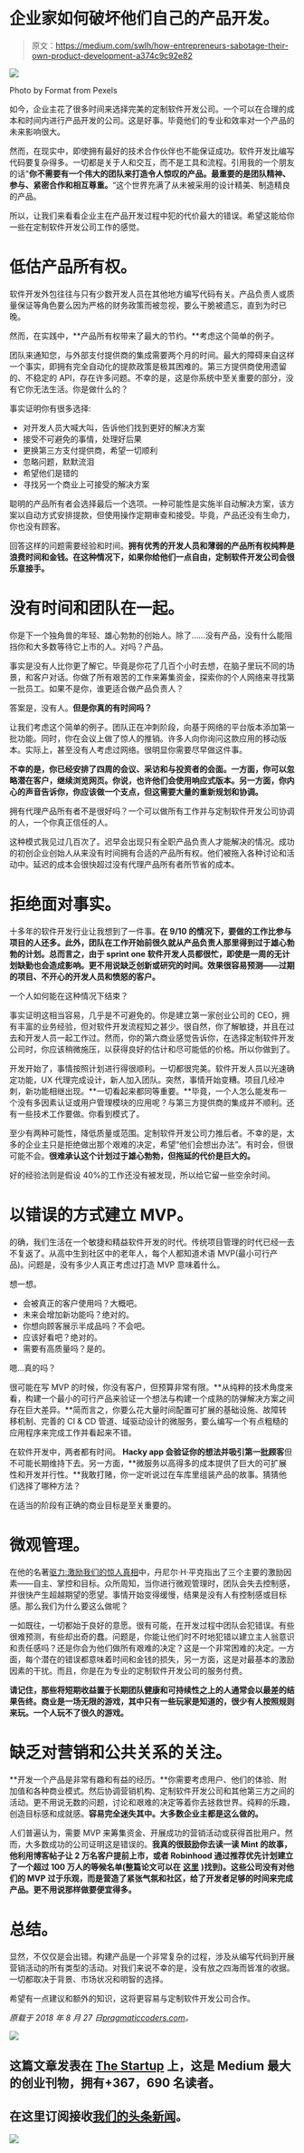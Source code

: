 # 企业家如何破坏他们自己的产品开发。

> 原文：<https://medium.com/swlh/how-entrepreneurs-sabotage-their-own-product-development-a374c9c92e82>

![](img/cbaa38181b3d25b32115c6b933ac7515.png)

Photo by Format from Pexels

如今，企业主花了很多时间来选择完美的定制软件开发公司。一个可以在合理的成本和时间内进行产品开发的公司。这是好事。毕竟他们的专业和效率对一个产品的未来影响很大。

然而，在现实中，即使拥有最好的技术合作伙伴也不能保证成功。软件开发比编写代码要复杂得多。一切都是关于人和交互，而不是工具和流程。引用我的一个朋友的话"**你不需要有一个伟大的团队来打造令人惊叹的产品。最重要的是团队精神、参与、紧密合作和相互尊重。**“这个世界充满了从未被采用的设计精美、制造精良的产品。

所以，让我们来看看企业主在产品开发过程中犯的代价最大的错误。希望这能给你一些在定制软件开发公司工作的感觉。

# 低估产品所有权。

软件开发外包往往与只有少数开发人员在其他地方编写代码有关。产品负责人或质量保证等角色要么因为严格的财务政策而被忽视，要么干脆被遗忘，直到为时已晚。

然而，在实践中，**产品所有权带来了最大的节约。**考虑这个简单的例子。

团队来通知您，与外部支付提供商的集成需要两个月的时间。最大的障碍来自这样一个事实，即拥有完全自动化的提款政策是极其困难的。第三方提供商使用遗留的、不稳定的 API，存在许多问题。不幸的是，这是你系统中至关重要的部分，没有它你无法生活。你是做什么的？

事实证明你有很多选择:

*   对开发人员大喊大叫，告诉他们找到更好的解决方案
*   接受不可避免的事情，处理好后果
*   更换第三方支付提供商，希望一切顺利
*   忽略问题，默默流泪
*   希望他们是错的
*   寻找另一个商业上可接受的解决方案

聪明的产品所有者会选择最后一个选项。一种可能性是实施半自动解决方案，该方案以自动方式安排提款，但使用操作定期审查和接受。毕竟，产品还没有生命力，你也没有顾客。

回答这样的问题需要经验和时间。**拥有优秀的开发人员和薄弱的产品所有权纯粹是浪费时间和金钱。在这种情况下，如果你给他们一点自由，定制软件开发公司会很乐意接手。**

# 没有时间和团队在一起。

你是下一个独角兽的年轻、雄心勃勃的创始人。除了……没有产品，没有什么能阻挡你和大多数等待它上市的人。对吗？产品。

事实是没有人比你更了解它。毕竟是你花了几百个小时去想，在脑子里玩不同的场景，和客户对话。你做了所有艰苦的工作来筹集资金，探索你的个人网络来寻找第一批员工。如果不是你，谁更适合做产品负责人？

答案是，没有人。**但是你真的有时间吗？**

让我们考虑这个简单的例子。团队正在冲刺阶段，向基于网络的平台版本添加第一批功能。同时，你在会议上做了惊人的推销。许多人向你询问这款应用的移动版本。实际上，甚至没有人考虑过网络。很明显你需要尽早做这件事。

**不幸的是，你已经安排了四周的会议、采访和与投资者的会面。一方面，你可以忽略潜在客户，继续浏览网页。你说，也许他们会使用响应式版本。另一方面，你内心的声音告诉你，你应该做一个支点，但这需要大量的重新规划和协调。**

拥有代理产品所有者不是很好吗？一个可以做所有工作并与定制软件开发公司协调的人，一个你真正信任的人。

这种模式我见过几百次了。迟早会出现只有全职产品负责人才能解决的情况。成功的初创企业创始人从来没有时间拥有合适的产品所有权。他们被拖入各种讨论和活动中。延迟的成本会很快超过没有代理产品所有者所节省的成本。

# 拒绝面对事实。

十多年的软件开发行业让我想到了一件事。**在 9/10 的情况下，要做的工作比参与项目的人还多。此外，团队在工作开始前很久就从产品负责人那里得到过于雄心勃勃的计划。总而言之，由于 sprint one 软件开发人员都很忙，即使是一周的无计划缺勤也会造成影响。更不用说缺乏创新或研究的时间。效果很容易预测——过期的项目、不开心的开发人员和愤怒的客户。**

一个人如何能在这种情况下结束？

事实证明这相当容易，几乎是不可避免的。你是建立第一家创业公司的 CEO，拥有丰富的业务经验，但对软件开发流程知之甚少。很自然，你了解敏捷，并且在过去和开发人员一起工作过。然而，你的第六商业感觉告诉你，在选择定制软件开发公司时，你应该稍微施压，以获得良好的估计和尽可能低的价格。所以你做到了。

开发开始了，事情按照计划进行得很顺利。一切都很完美。软件开发人员以光速确定功能，UX 代理完成设计，新人加入团队。突然，事情开始变糟。项目几经冲刺，新功能相继出现。**一切看起来都同等重要。**毕竟，一个人怎么能发布一个没有多因素认证或用户管理模块的应用呢？与第三方提供商的集成并不顺利。还有一些技术工作要做。你看到模式了。

至少有两种可能性，降低质量或范围。定制软件开发公司力推后者。不幸的是，太多的企业主只是拒绝做出那个艰难的决定，希望“他们会想出办法”。有时会，但很可能不会。**很难承认这个计划过于雄心勃勃，但拖延的代价是巨大的。**

好的经验法则是假设 40%的工作还没有被发现，所以给它留一些空余时间。

# 以错误的方式建立 MVP。

的确，我们生活在一个敏捷和精益软件开发的时代。传统项目管理的时代已经一去不复返了。从高中生到社区中的老年人，每个人都知道术语 MVP(最小可行产品)。问题是，没有多少人真正考虑过打造 MVP 意味着什么。

想一想。

*   会被真正的客户使用吗？大概吧。
*   未来会增加新功能吗？绝对的。
*   你想向顾客展示半成品吗？不会吧。
*   应该好看吧？绝对的。
*   需要有高质量吗？是的。

嗯…真的吗？

很可能在写 MVP 的时候，你没有客户，但预算非常有限。**从纯粹的技术角度来看，构建一个最小的可行产品来验证一个想法与构建一个成熟的防弹解决方案之间存在巨大差异。**简而言之，你要么花大量时间配置可扩展的基础设施、故障转移机制、完善的 CI & CD 管道、域驱动设计的微服务，要么编写一个有点粗糙的应用程序来完成工作并看起来不错。

在软件开发中，两者都有时间。 **Hacky app 会验证你的想法并吸引第一批顾客**但不可能长期维持下去。另一方面，**微服务以高得多的成本提供了巨大的可扩展性和开发并行性。**我敢打赌，你一定听说过在车库里组装产品的故事。猜猜他们选择了哪种方法？

在适当的阶段有正确的商业目标是至关重要的。

# 微观管理。

在他的名著[驱力:激励我们的惊人真相](https://www.amazon.com/Drive-Surprising-Truth-About-Motivates/dp/1594484805)中，丹尼尔·H·平克指出了三个主要的激励因素——自主、掌控和目标。众所周知，当你进行微观管理时，团队会失去控制感，并很快产生超越期望的愿望。事情开始变得缓慢，结果是没有人有控制感或目标感。那么我们为什么要这么做呢？

一如既往，一切都始于良好的意愿。很有可能，在开发过程中团队会犯错误。有些很难预测，有些却出奇的蠢。问题是，你能让他们时不时地犯错以建立主人翁意识和责任感吗？还是你会为他们做所有艰难的决定？这是一个非常困难的决定。一方面，每个潜在的错误都意味着时间和金钱的损失，另一方面，这是对最基本的激励因素的干扰。而且，你是在为专业的定制软件开发公司的服务付费。

**请记住，那些将短期收益置于长期团队健康和可持续性之上的人通常会以最差的结果告终。商业是一场无限的游戏，其中只有一些玩家是知道的，很少有人按照规则来玩。一个人玩不了很久的游戏。**

# 缺乏对营销和公共关系的关注。

**开发一个产品是非常有趣和有益的经历。**你需要考虑用户、他们的体验、附加值和各种商业模式。然后协调营销机构、定制软件开发公司和其他第三方之间的活动。更不用说无数的问题，讨论和艰难的决定等着你去拯救世界。纯粹的乐趣，创造目标感和成就感。**容易完全迷失其中。大多数企业主都是这么做的。**

人们普遍认为，需要 MVP 来筹集资金、开展成功的营销活动或获得首批用户。然而，大多数成功的公司证明这是错误的。**我真的很鼓励你去读一读 Mint 的故事，他利用博客帖子让 2 万名客户提前上市，或者 Robinhood 通过推荐优先计划建立了一个超过 100 万人的等候名单(整篇论文可以在** [**这里**](https://www.cbinsights.com/research/personal-finance-apps-strategies/) **)找到)。这些公司没有对他们的 MVP 过于乐观，而是营造了紧张气氛和社区，给了开发者足够的时间来完成产品。更不用说那样做要便宜得多。**

# 总结。

显然，不仅仅是会出错。构建产品是一个非常复杂的过程，涉及从编写代码到开展营销活动的所有类型的活动。对我们来说不幸的是，没有放之四海而皆准的收据。一切都取决于背景、市场状况和明智的选择。

希望有一点建议和额外的知识，这将更容易与定制软件开发公司合作。

*原载于 2018 年 8 月 27 日*[*pragmaticcoders.com*](https://pragmaticcoders.com/blog/work-custom-software-development-company/)*。*

[![](img/308a8d84fb9b2fab43d66c117fcc4bb4.png)](https://medium.com/swlh)

## 这篇文章发表在 [The Startup](https://medium.com/swlh) 上，这是 Medium 最大的创业刊物，拥有+367，690 名读者。

## 在这里订阅接收[我们的头条新闻](http://growthsupply.com/the-startup-newsletter/)。

[![](img/b0164736ea17a63403e660de5dedf91a.png)](https://medium.com/swlh)